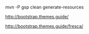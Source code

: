 mvn -P gsp clean generate-resources

http://bootstrap.themes.guide/

http://bootstrap.themes.guide/fresca/
